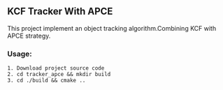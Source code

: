 ## KCF Tracker With APCE
This project implement an object tracking algorithm.Combining KCF with APCE strategy.

### Usage:
```
1. Download project source code
2. cd tracker_apce && mkdir build
3. cd ./build && cmake ..
```
